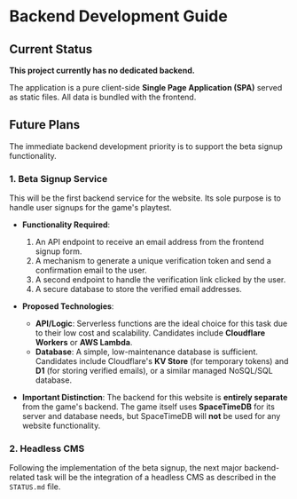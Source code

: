 # Backend Development Guide

## Current Status

**This project currently has no dedicated backend.**

The application is a pure client-side **Single Page Application (SPA)** served as static files. All data is bundled with the frontend.

## Future Plans

The immediate backend development priority is to support the beta signup functionality.

### 1. Beta Signup Service

This will be the first backend service for the website. Its sole purpose is to handle user signups for the game's playtest.

-   **Functionality Required**:
    1.  An API endpoint to receive an email address from the frontend signup form.
    2.  A mechanism to generate a unique verification token and send a confirmation email to the user.
    3.  A second endpoint to handle the verification link clicked by the user.
    4.  A secure database to store the verified email addresses.

-   **Proposed Technologies**:
    -   **API/Logic**: Serverless functions are the ideal choice for this task due to their low cost and scalability. Candidates include **Cloudflare Workers** or **AWS Lambda**.
    -   **Database**: A simple, low-maintenance database is sufficient. Candidates include Cloudflare's **KV Store** (for temporary tokens) and **D1** (for storing verified emails), or a similar managed NoSQL/SQL database.

-   **Important Distinction**: The backend for this website is **entirely separate** from the game's backend. The game itself uses **SpaceTimeDB** for its server and database needs, but SpaceTimeDB will **not** be used for any website functionality.

### 2. Headless CMS

Following the implementation of the beta signup, the next major backend-related task will be the integration of a headless CMS as described in the `STATUS.md` file.
